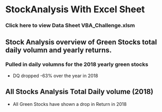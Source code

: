# StockAnalysis With Excel Sheet
### Click here to view Data Sheet VBA_Challenge.xlsm
## Stock Analysis overview of Green Stocks total daily volumn and yearly returns.
### Pulled in daily volumns for the 2018 yearly green stocks
- DQ dropped -63% over the year in 2018
## All Stocks Analysis Total Daily volume (2018)
- All Green Stocks have shown a drop in Return in 2018
